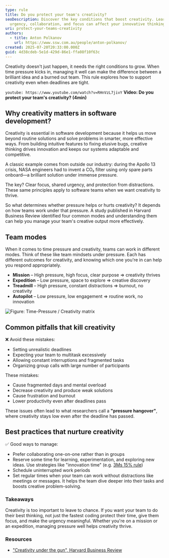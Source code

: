 ```yaml
---
type: rule
title: Do you protect your team's creativity?
seoDescription: Discover the key conditions that boost creativity. Learn how
  urgency, collaboration, and focus can affect your innovative thinking
uri: protect-your-teams-creativity
authors:
  - title: Anton Polkanov
    url: https://www.ssw.com.au/people/anton-polkanov/
created: 2025-07-20T20:33:00.000Z
guid: 4d38cdeb-5e1d-429d-86e1-ffa08f10f63c
---
```


Creativity doesn't just happen, it needs the right conditions to grow. When time pressure kicks in, managing it well can make the difference between a brilliant idea and a burned out team. This rule explores how to support creativity even when deadlines are tight.

`youtube: https://www.youtube.com/watch?v=RHnVzL7jivY`
**Video: Do you protect your team's creativity? (4min)**

## Why creativity matters in software development?

Creativity is essential in software development because it helps us move beyond routine solutions and solve problems in smarter, more effective ways. From building intuitive features to fixing elusive bugs, creative thinking drives innovation and keeps our systems adaptable and competitive.

A classic example comes from outside our industry: during the Apollo 13 crisis, NASA engineers had to invent a CO₂ filter using only spare parts onboard—a brilliant solution under immense pressure.

The key? Clear focus, shared urgency, and protection from distractions. These same principles apply to software teams when we want creativity to thrive.

So what determines whether pressure helps or hurts creativity? It depends on how teams work under that pressure. A study published in Harvard Business Review identified four common modes and understanding them can help you manage your team's creative output more effectively.

## Team modes

When it comes to time pressure and creativity, teams can work in different modes. Think of these like team mindsets under pressure. Each has different outcomes for creativity, and knowing which one you're in can help you respond appropriately.

* **Mission** – High pressure, high focus, clear purpose => creativity thrives
* **Expedition** – Low pressure, space to explore => creative discovery
* **Treadmill** – High pressure, constant distractions => burnout, no creativity
* **Autopilot** – Low pressure, low engagement => routine work, no innovation

![Figure: Time-Pressure / Creativity matrix](image.png)

## Common pitfalls that kill creativity

❌ Avoid these mistakes:

* Setting unrealistic deadlines
* Expecting your team to multitask excessively
* Allowing constant interruptions and fragmented tasks
* Organizing group calls with large number of participants

These mistakes:

* Cause fragmented days and mental overload
* Decrease creativity and produce weak solutions
* Cause frustration and burnout
* Lower productivity even after deadlines pass

These issues often lead to what researchers call a **"pressure hangover"**, where creativity stays low even after the deadline has passed.

## Best practices that nurture creativity

✅ Good ways to manage:

* Prefer collaborating one-on-one rather than in groups
* Reserve some time for learning, experimentation, and exploring new ideas. Use strategies like "innovation time" (e.g. [3Ms 15% rule](https://www.3m.co.uk/3M/en_GB/careers/culture/15-percent-culture/))
* Schedule uninterrupted work periods
* Set regular times when your team can work without distractions like meetings or messages. It helps the team dive deeper into their tasks and boosts creative problem-solving.

### Takeaways

Creativity is too important to leave to chance. If you want your team to do their best thinking, not just the fastest coding protect their time, give them focus, and make the urgency meaningful. Whether you're on a mission or an expedition, managing pressure well helps creativity thrive.

### Resources

* ["Creativity under the gun", Harvard Business Review](https://hbr.org/2002/08/creativity-under-the-gun)
